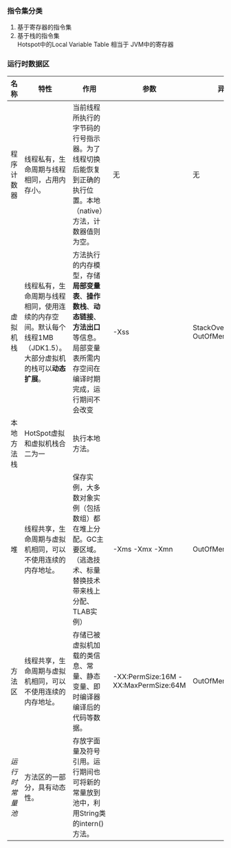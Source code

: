 ### 指令集分类
1. 基于寄存器的指令集
2. 基于栈的指令集  
   Hotspot中的Local Variable Table 相当于 JVM中的寄存器
### 运行时数据区

| 名称 | 特性 | 作用 | 参数 | 异常 |
|---|---|---|---|---|
| 程序计数器 | 线程私有，生命周期与线程相同，占用内存小。| 当前线程所执行的字节码的行号指示器。为了线程切换后能恢复到正确的执行位置。本地（native）方法，计数器值则为空。| 无 | 无 |
| 虚拟机栈 | 线程私有，生命周期与线程相同，使用连续的内存空间。默认每个线程1MB（JDK1.5）。大部分虚拟机的栈可以**动态扩展**。| 方法执行的内存模型，存储**局部变量表**、**操作数栈**、**动态链接**、**方法出口**等信息。局部变量表所需内存空间在编译时期完成，运行期间不会改变 | -Xss | StackOverflowError OutOfMemoryError |
| 本地方法栈 | HotSpot虚拟和虚拟机栈合二为一 | 执行本地方法。|  |  |
| 堆 | 线程共享，生命周期与虚拟机相同，可以不使用连续的内存地址。| 保存实例，大多数对象实例（包括数组）都在堆上分配。GC主要区域。（逃逸技术、标量替换技术带来栈上分配、TLAB实例）| -Xms -Xmx -Xmn | OutOfMemoryError |
| 方法区 | 线程共享，生命周期与虚拟机相同，可以不使用连续的内存地址。| 存储已被虚拟机加载的类信息、常量、静态变量、即时编译器编译后的代码等数据。| -XX:PermSize:16M -XX:MaxPermSize:64M | OutOfMemoryError |
| *运行时常量池* | 方法区的一部分，具有动态性。| 存放字面量及符号引用。运行期间也可将新的常量放到池中，利用String类的intern()方法。 |  |  |

